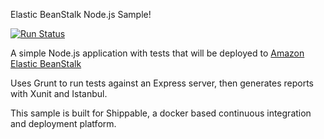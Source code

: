 Elastic BeanStalk Node.js Sample!

[![Run Status](https://api.shippable.com/projects/56e93b119d043da07bdda581/badge?branch=master)](https://app.shippable.com/projects/56e93b119d043da07bdda581)

A simple Node.js application with tests that will be deployed to [Amazon Elastic BeanStalk][1]

Uses Grunt to run tests against an Express server, then generates reports with Xunit and Istanbul.

This sample is built for Shippable, a docker based continuous integration and deployment platform.

[1]: https://aws.amazon.com/elasticbeanstalk/
